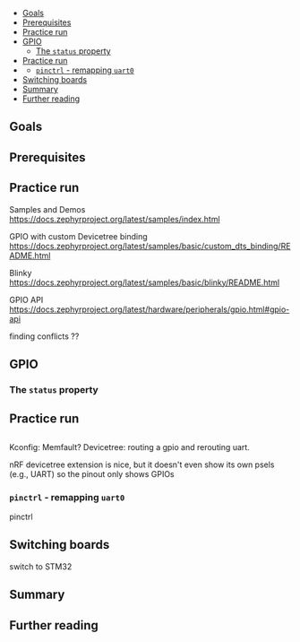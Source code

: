 
- [Goals](#goals)
- [Prerequisites](#prerequisites)
- [Practice run](#practice-run)
- [GPIO](#gpio)
  - [The `status` property](#the-status-property)
- [Practice run](#practice-run-1)
- [](#)
  - [`pinctrl` - remapping `uart0`](#pinctrl---remapping-uart0)
- [Switching boards](#switching-boards)
- [Summary](#summary)
- [Further reading](#further-reading)

## Goals

## Prerequisites

## Practice run

Samples and Demos
https://docs.zephyrproject.org/latest/samples/index.html

GPIO with custom Devicetree binding
https://docs.zephyrproject.org/latest/samples/basic/custom_dts_binding/README.html

Blinky
https://docs.zephyrproject.org/latest/samples/basic/blinky/README.html

GPIO API
https://docs.zephyrproject.org/latest/hardware/peripherals/gpio.html#gpio-api

finding conflicts ??

## GPIO

### The `status` property

## Practice run

##
Kconfig: Memfault?
Devicetree: routing a gpio and rerouting uart.

nRF devicetree extension is nice, but it doesn't even show its own psels (e.g., UART) so the pinout only shows GPIOs

### `pinctrl` - remapping `uart0`

pinctrl

## Switching boards

switch to STM32

## Summary

## Further reading

